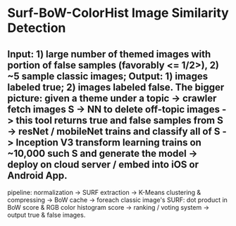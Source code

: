 # Surf-BoW-ColorHist Image Similarity Detection
## Input: 1) large number of themed images with portion of false samples (favorably <= 1/2>), 2) ~5 sample classic images; Output: 1) images labeled true; 2) images labeled false. The bigger picture: given a theme under a topic -> crawler fetch images S -> NN to delete off-topic images -> this tool returns true and false samples from S -> resNet / mobileNet trains and classify all of S -> Inception V3 transform learning trains on ~10,000 such S and generate the model -> deploy on cloud server / embed into iOS or Android App.
pipeline: normalization -> SURF extraction -> K-Means clustering & compressing -> BoW cache -> foreach classic image's SURF: dot product in BoW score & RGB color histogram score -> ranking / voting system -> output true & false images.